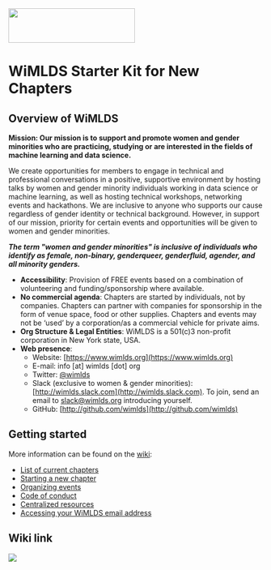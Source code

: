 <img src="https://github.com/WiMLDS/starter-kit/blob/master/figures/wimlds_logo.jpeg" width="250" height="68" />

# WiMLDS Starter Kit for New Chapters

## Overview of WiMLDS

**Mission: Our mission is to support and promote women and gender minorities who are practicing, studying or are interested in the fields of machine learning and data science.** 

We create opportunities for members to engage in technical and professional conversations in a positive, supportive environment by hosting talks by women and gender minority individuals working in data science or machine learning, as well as hosting technical workshops, networking events and hackathons.  We are inclusive to anyone who supports our cause regardless of gender identity or technical background. However, in support of our mission, priority for certain events and opportunities will be given to women and gender minorities.

**_The term "women and gender minorities" is inclusive of individuals who identify as female, non-binary, genderqueer, genderfluid, agender, and all minority genders._**


- **Accessibility**:
  Provision of FREE events based on a combination of volunteering and funding/sponsorship where available.
- **No commercial agenda**:
  Chapters are started by individuals, not by companies.  Chapters can partner with companies for sponsorship in the form of venue space, food or other supplies.  Chapters and events may not be ‘used’ by a corporation/as a commercial vehicle for private aims.
- **Org Structure & Legal Entities**:
  WiMLDS is a 501(c)3 non-profit corporation in New York state, USA.
- **Web presence**:
    - Website: [https://www.wimlds.org](https://www.wimlds.org)
    - E-mail: info [at] wimlds [dot] org
    - Twitter: [@wimlds](https://twitter.com/wimlds)
    - Slack (exclusive to women & gender minorities): [http://wimlds.slack.com](http://wimlds.slack.com).  To join, send an email to slack@wimlds.org introducing yourself.
    - GitHub: [http://github.com/wimlds](http://github.com/wimlds)

## Getting started

More information can be found on the [wiki](https://github.com/WiMLDS/starter-kit):

- [List of current chapters](https://github.com/WiMLDS/starter-kit/wiki/Current-chapters)
- [Starting a new chapter](https://github.com/WiMLDS/starter-kit/wiki/Start-a-new-chapter)
- [Organizing events](https://github.com/WiMLDS/starter-kit/wiki/Organizing-events)
- [Code of conduct](https://github.com/WiMLDS/starter-kit/wiki/Code-of-conduct)
- [Centralized resources](https://github.com/WiMLDS/starter-kit/wiki/Centralized-resources)
- [Accessing your WiMLDS email address](https://github.com/WiMLDS/starter-kit/wiki/How-to-access-your-WiMLDS-email-address)

## Wiki link

<img src="https://github.com/WiMLDS/starter-kit/blob/master/figures/wikibutton.png" />

